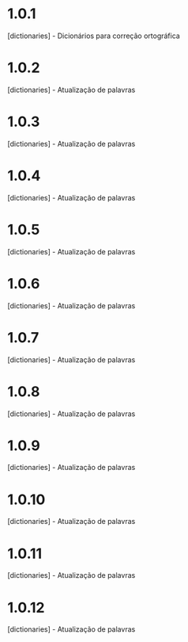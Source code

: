 # 1.0.1

[dictionaries] - Dicionários para correção ortográfica

# 1.0.2

[dictionaries] - Atualização de palavras

# 1.0.3

[dictionaries] - Atualização de palavras

# 1.0.4

[dictionaries] - Atualização de palavras

# 1.0.5

[dictionaries] - Atualização de palavras

# 1.0.6

[dictionaries] - Atualização de palavras

# 1.0.7

[dictionaries] - Atualização de palavras

# 1.0.8

[dictionaries] - Atualização de palavras

# 1.0.9

[dictionaries] - Atualização de palavras

# 1.0.10

[dictionaries] - Atualização de palavras

# 1.0.11

[dictionaries] - Atualização de palavras

# 1.0.12

[dictionaries] - Atualização de palavras
